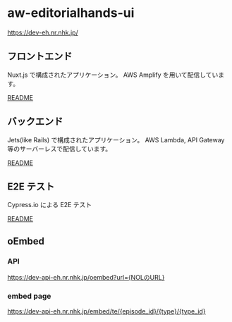# aw-editorialhands-ui

https://dev-eh.nr.nhk.jp/

## フロントエンド

Nuxt.js で構成されたアプリケーション。
AWS Amplify を用いて配信しています。

[README](https://github.com/d7lab/aw-editorialhands-ui/blob/master/frontend/README.md)

## バックエンド

Jets(like Rails) で構成されたアプリケーション。
AWS Lambda, API Gateway 等のサーバーレスで配信しています。

[README](https://github.com/d7lab/aw-editorialhands-ui/blob/master/backend/README.md)

## E2E テスト

Cypress.io による E2E テスト

[README](https://github.com/d7lab/aw-editorialhands-ui/blob/master/e2e/README.md)

## oEmbed
### API
https://dev-api-eh.nr.nhk.jp/oembed?url={NOLのURL}

### embed page
https://dev-api-eh.nr.nhk.jp/embed/te/{episode_id}/{type}/{type_id}
